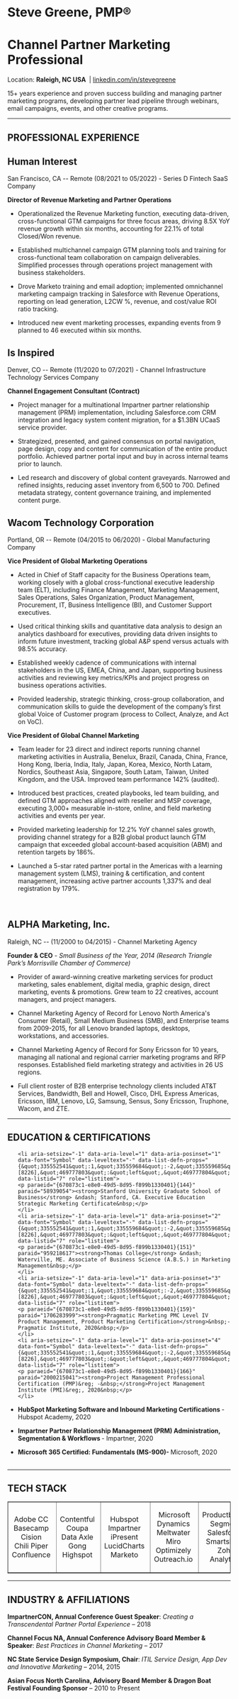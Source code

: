 # Steve Greene, PMP&reg;&nbsp;
# Channel Partner Marketing Professional
Location: <b>Raleigh, NC USA&nbsp;</b> | <a href="https://www.linkedin.com/in/stevegreene/">linkedin.com/in/stevegreene</a>

15+ years experience and proven success building and managing partner marketing programs, developing partner lead pipeline through webinars, email campaigns, events, and other creative programs.
<p></p>
<hr>
<p paraeid="{167e8fe1-fe30-48ea-9e21-31033872ace7}{168}" paraid="479438528" style="text-align: center;"><h2><strong>PROFESSIONAL EXPERIENCE&nbsp;</strong></h2>

<p paraeid="{167e8fe1-fe30-48ea-9e21-31033872ace7}{174}" paraid="1464229887"><H2><strong>Human Interest</strong></H2>San Francisco, CA -- Remote (08/2021 to 05/2022) - Series D Fintech SaaS Company&nbsp;</p>

<p paraeid="{167e8fe1-fe30-48ea-9e21-31033872ace7}{190}" paraid="330750893"><strong>Director of Revenue Marketing and Partner Operations</strong></p>
<ul role="list">
	<li aria-setsize="-1" data-aria-level="1" data-aria-posinset="1" data-font="Symbol" data-leveltext="·" data-list-defn-props="{&quot;335552541&quot;:1,&quot;335559684&quot;:-2,&quot;335559685&quot;:720,&quot;335559991&quot;:360,&quot;469769226&quot;:&quot;Symbol&quot;,&quot;469769242&quot;:[8226],&quot;469777803&quot;:&quot;left&quot;,&quot;469777804&quot;:&quot;·&quot;,&quot;469777815&quot;:&quot;hybridMultilevel&quot;}" data-listid="3" role="listitem">
	<p paraeid="{167e8fe1-fe30-48ea-9e21-31033872ace7}{200}" paraid="300960963">Operationalized the Revenue Marketing function, executing data-driven, cross-functional GTM campaigns for three focus areas, driving 8.5X YoY revenue growth within six months, accounting for 22.1% of total Closed/Won revenue.&nbsp;</p>
	</li>
	<li aria-setsize="-1" data-aria-level="1" data-aria-posinset="2" data-font="Symbol" data-leveltext="·" data-list-defn-props="{&quot;335552541&quot;:1,&quot;335559684&quot;:-2,&quot;335559685&quot;:720,&quot;335559991&quot;:360,&quot;469769226&quot;:&quot;Symbol&quot;,&quot;469769242&quot;:[8226],&quot;469777803&quot;:&quot;left&quot;,&quot;469777804&quot;:&quot;·&quot;,&quot;469777815&quot;:&quot;hybridMultilevel&quot;}" data-listid="3" role="listitem">
	<p paraeid="{167e8fe1-fe30-48ea-9e21-31033872ace7}{211}" paraid="1293054778">Established multichannel campaign GTM planning tools and training for cross-functional team collaboration on campaign deliverables. Simplified processes through operations project management with business stakeholders.&nbsp;</p>
	</li>
</ul>

<ul role="list">
	<li aria-setsize="-1" data-aria-level="1" data-aria-posinset="1" data-font="Symbol" data-leveltext="·" data-list-defn-props="{&quot;335552541&quot;:1,&quot;335559684&quot;:-2,&quot;335559685&quot;:720,&quot;335559991&quot;:360,&quot;469769226&quot;:&quot;Symbol&quot;,&quot;469769242&quot;:[8226],&quot;469777803&quot;:&quot;left&quot;,&quot;469777804&quot;:&quot;·&quot;,&quot;469777815&quot;:&quot;hybridMultilevel&quot;}" data-listid="3" role="listitem">
	<p paraeid="{167e8fe1-fe30-48ea-9e21-31033872ace7}{218}" paraid="1814099063">Drove Marketo training and email adoption; implemented omnichannel marketing campaign tracking in Salesforce with Revenue Operations, reporting on lead generation, L2CW %, revenue, and cost/value ROI ratio tracking.&nbsp;</p>
	</li>
	<li aria-setsize="-1" data-aria-level="1" data-aria-posinset="2" data-font="Symbol" data-leveltext="·" data-list-defn-props="{&quot;335552541&quot;:1,&quot;335559684&quot;:-2,&quot;335559685&quot;:720,&quot;335559991&quot;:360,&quot;469769226&quot;:&quot;Symbol&quot;,&quot;469769242&quot;:[8226],&quot;469777803&quot;:&quot;left&quot;,&quot;469777804&quot;:&quot;·&quot;,&quot;469777815&quot;:&quot;hybridMultilevel&quot;}" data-listid="3" role="listitem">
	<p paraeid="{167e8fe1-fe30-48ea-9e21-31033872ace7}{225}" paraid="1617581173">Introduced new event marketing processes, expanding events from 9 planned to 46 executed within six months.&nbsp;</p>
	</li>
</ul>
<p paraeid="{167e8fe1-fe30-48ea-9e21-31033872ace7}{240}" paraid="967106043"><H2><strong>Is Inspired</strong></H2>Denver, CO -- Remote (11/2020 to 07/2021) - Channel Infrastructure Technology Services Company&nbsp;</p>

<p paraeid="{167e8fe1-fe30-48ea-9e21-31033872ace7}{254}" paraid="1598864028"><strong>Channel Engagement Consultant (Contract)&nbsp;</strong></p>
<ul role="list">
	<li aria-setsize="-1" data-aria-level="1" data-aria-posinset="3" data-font="Symbol" data-leveltext="·" data-list-defn-props="{&quot;335552541&quot;:1,&quot;335559684&quot;:-2,&quot;335559685&quot;:360,&quot;335559991&quot;:360,&quot;469769226&quot;:&quot;Symbol&quot;,&quot;469769242&quot;:[8226],&quot;469777803&quot;:&quot;left&quot;,&quot;469777804&quot;:&quot;·&quot;,&quot;469777815&quot;:&quot;hybridMultilevel&quot;}" data-listid="1" role="listitem">
	<p paraeid="{b057ffb1-1292-4e4c-8db3-2f339e8862ef}{5}" paraid="516131329">Project manager for a multinational Impartner partner relationship management (PRM) implementation, including Salesforce.com CRM integration and legacy system content migration, for a $1.3BN UCaaS service provider.&nbsp;</p>
	</li>
</ul>

<ul role="list">
	<li aria-setsize="-1" data-aria-level="1" data-aria-posinset="1" data-font="Symbol" data-leveltext="·" data-list-defn-props="{&quot;335552541&quot;:1,&quot;335559684&quot;:-2,&quot;335559685&quot;:360,&quot;335559991&quot;:360,&quot;469769226&quot;:&quot;Symbol&quot;,&quot;469769242&quot;:[8226],&quot;469777803&quot;:&quot;left&quot;,&quot;469777804&quot;:&quot;·&quot;,&quot;469777815&quot;:&quot;hybridMultilevel&quot;}" data-listid="1" role="listitem">
	<p paraeid="{b057ffb1-1292-4e4c-8db3-2f339e8862ef}{12}" paraid="1318196215">Strategized, presented, and gained consensus on portal navigation, page design, copy and content for communication of the entire product portfolio. Achieved partner portal input and buy in across internal teams prior to launch.&nbsp;</p>
	</li>
	<li aria-setsize="-1" data-aria-level="1" data-aria-posinset="2" data-font="Symbol" data-leveltext="·" data-list-defn-props="{&quot;335552541&quot;:1,&quot;335559684&quot;:-2,&quot;335559685&quot;:360,&quot;335559991&quot;:360,&quot;469769226&quot;:&quot;Symbol&quot;,&quot;469769242&quot;:[8226],&quot;469777803&quot;:&quot;left&quot;,&quot;469777804&quot;:&quot;·&quot;,&quot;469777815&quot;:&quot;hybridMultilevel&quot;}" data-listid="1" role="listitem">
	<p paraeid="{b057ffb1-1292-4e4c-8db3-2f339e8862ef}{29}" paraid="200911884">Led research and discovery of global content graveyards. Narrowed and refined insights, reducing asset inventory from 6,500 to 700. Defined metadata strategy, content governance training, and implemented content purge.&nbsp;</p>
	</li>
</ul>
<p paraeid="{b057ffb1-1292-4e4c-8db3-2f339e8862ef}{38}" paraid="1564003551"><H2><strong>Wacom Technology Corporation</strong></H2>Portland, OR -- Remote (04/2015 to 06/2020) - Global Manufacturing Company&nbsp;</p>
<p paraeid="{b057ffb1-1292-4e4c-8db3-2f339e8862ef}{54}" paraid="103782633"><strong>Vice President of Global Marketing Operations&nbsp;</strong></p>
<ul role="list">
	<li aria-setsize="-1" data-aria-level="1" data-aria-posinset="3" data-font="Symbol" data-leveltext="·" data-list-defn-props="{&quot;335552541&quot;:1,&quot;335559684&quot;:-2,&quot;335559685&quot;:720,&quot;335559991&quot;:360,&quot;469769226&quot;:&quot;Symbol&quot;,&quot;469769242&quot;:[8226],&quot;469777803&quot;:&quot;left&quot;,&quot;469777804&quot;:&quot;·&quot;,&quot;469777815&quot;:&quot;hybridMultilevel&quot;}" data-listid="4" role="listitem">
	<p paraeid="{b057ffb1-1292-4e4c-8db3-2f339e8862ef}{61}" paraid="390302350">Acted in Chief of Staff capacity for the Business Operations team, working closely with a global cross-functional executive leadership team (ELT), including Finance Management, Marketing Management, Sales Operations, Sales Organization, Product Management, Procurement, IT, Business Intelligence (BI), and Customer Support executives.&nbsp;</p>
	</li>
</ul>
<ul role="list">
	<li aria-setsize="-1" data-aria-level="1" data-aria-posinset="1" data-font="Symbol" data-leveltext="·" data-list-defn-props="{&quot;335552541&quot;:1,&quot;335559684&quot;:-2,&quot;335559685&quot;:720,&quot;335559991&quot;:360,&quot;469769226&quot;:&quot;Symbol&quot;,&quot;469769242&quot;:[8226],&quot;469777803&quot;:&quot;left&quot;,&quot;469777804&quot;:&quot;·&quot;,&quot;469777815&quot;:&quot;hybridMultilevel&quot;}" data-listid="4" role="listitem">
	<p paraeid="{b057ffb1-1292-4e4c-8db3-2f339e8862ef}{100}" paraid="284900460">Used critical thinking skills and quantitative data analysis to design an analytics dashboard for executives, providing data driven insights to inform future investment, tracking global A&amp;P spend versus actuals with 98.5% accuracy.&nbsp;</p>
	</li>
	<li aria-setsize="-1" data-aria-level="1" data-aria-posinset="2" data-font="Symbol" data-leveltext="·" data-list-defn-props="{&quot;335552541&quot;:1,&quot;335559684&quot;:-2,&quot;335559685&quot;:720,&quot;335559991&quot;:360,&quot;469769226&quot;:&quot;Symbol&quot;,&quot;469769242&quot;:[8226],&quot;469777803&quot;:&quot;left&quot;,&quot;469777804&quot;:&quot;·&quot;,&quot;469777815&quot;:&quot;hybridMultilevel&quot;}" data-listid="4" role="listitem">
	<p paraeid="{b057ffb1-1292-4e4c-8db3-2f339e8862ef}{143}" paraid="354887988">Established weekly cadence of communications with internal stakeholders in the US, EMEA, China, and Japan, supporting business activities and reviewing key metrics/KPIs and project progress on business operations activities.&nbsp;&nbsp;</p>
	</li>
	<li aria-setsize="-1" data-aria-level="1" data-aria-posinset="3" data-font="Symbol" data-leveltext="·" data-list-defn-props="{&quot;335552541&quot;:1,&quot;335559684&quot;:-2,&quot;335559685&quot;:720,&quot;335559991&quot;:360,&quot;469769226&quot;:&quot;Symbol&quot;,&quot;469769242&quot;:[8226],&quot;469777803&quot;:&quot;left&quot;,&quot;469777804&quot;:&quot;·&quot;,&quot;469777815&quot;:&quot;hybridMultilevel&quot;}" data-listid="4" role="listitem">
	<p paraeid="{b057ffb1-1292-4e4c-8db3-2f339e8862ef}{202}" paraid="1751993651">Provided leadership, strategic thinking, cross-group collaboration, and communication skills to guide the development of the company&rsquo;s first global Voice of Customer program (process to Collect, Analyze, and Act on VoC).&nbsp;</p>
	</li>
</ul>

<p paraeid="{b057ffb1-1292-4e4c-8db3-2f339e8862ef}{227}" paraid="313994111"><strong>Vice President of Global Channel Marketing&nbsp;</strong></p>
<ul role="list">
	<li aria-setsize="-1" data-aria-level="1" data-aria-posinset="4" data-font="Symbol" data-leveltext="·" data-list-defn-props="{&quot;335552541&quot;:1,&quot;335559684&quot;:-2,&quot;335559685&quot;:360,&quot;335559991&quot;:360,&quot;469769226&quot;:&quot;Symbol&quot;,&quot;469769242&quot;:[8226],&quot;469777803&quot;:&quot;left&quot;,&quot;469777804&quot;:&quot;·&quot;,&quot;469777815&quot;:&quot;hybridMultilevel&quot;}" data-listid="1" role="listitem">
	<p paraeid="{b057ffb1-1292-4e4c-8db3-2f339e8862ef}{233}" paraid="1769815319">Team leader for 23 direct and indirect reports running channel marketing activities in Australia, Benelux, Brazil, Canada, China, France, Hong Kong, Iberia, India, Italy, Japan, Korea, Mexico, North Latam, Nordics, Southeast Asia, Singapore, South Latam, Taiwan, United Kingdom, and the USA. Improved team performance 142% (audited).&nbsp;</p>
	</li>
</ul>

<ul role="list">
	<li aria-setsize="-1" data-aria-level="1" data-aria-posinset="1" data-font="Symbol" data-leveltext="·" data-list-defn-props="{&quot;335552541&quot;:1,&quot;335559684&quot;:-2,&quot;335559685&quot;:360,&quot;335559991&quot;:360,&quot;469769226&quot;:&quot;Symbol&quot;,&quot;469769242&quot;:[8226],&quot;469777803&quot;:&quot;left&quot;,&quot;469777804&quot;:&quot;·&quot;,&quot;469777815&quot;:&quot;hybridMultilevel&quot;}" data-listid="1" role="listitem">
	<p paraeid="{670873c1-e8e0-49d5-8d95-f899b1330401}{3}" paraid="701292152">Introduced best practices, created playbooks, led team building, and defined GTM approaches aligned with reseller and MSP coverage, executing 3,000+ measurable in-store, online, and field marketing activities and events per year.&nbsp;</p>
	</li>
	<li aria-setsize="-1" data-aria-level="1" data-aria-posinset="2" data-font="Symbol" data-leveltext="·" data-list-defn-props="{&quot;335552541&quot;:1,&quot;335559684&quot;:-2,&quot;335559685&quot;:360,&quot;335559991&quot;:360,&quot;469769226&quot;:&quot;Symbol&quot;,&quot;469769242&quot;:[8226],&quot;469777803&quot;:&quot;left&quot;,&quot;469777804&quot;:&quot;·&quot;,&quot;469777815&quot;:&quot;hybridMultilevel&quot;}" data-listid="1" role="listitem">
	<p paraeid="{670873c1-e8e0-49d5-8d95-f899b1330401}{14}" paraid="1281780520">Provided marketing leadership for 12.2% YoY channel sales growth, providing channel strategy for a B2B global product launch GTM campaign that exceeded global account-based acquisition (ABM) and retention targets by 186%.&nbsp;</p>
	</li>
	<li aria-setsize="-1" data-aria-level="1" data-aria-posinset="3" data-font="Symbol" data-leveltext="·" data-list-defn-props="{&quot;335552541&quot;:1,&quot;335559684&quot;:-2,&quot;335559685&quot;:360,&quot;335559991&quot;:360,&quot;469769226&quot;:&quot;Symbol&quot;,&quot;469769242&quot;:[8226],&quot;469777803&quot;:&quot;left&quot;,&quot;469777804&quot;:&quot;·&quot;,&quot;469777815&quot;:&quot;hybridMultilevel&quot;}" data-listid="1" role="listitem">
	<p paraeid="{670873c1-e8e0-49d5-8d95-f899b1330401}{31}" paraid="305600916">Launched a 5-star rated partner portal in the Americas with a learning management system (LMS), training &amp; certification, and content management, increasing active partner accounts 1,337% and deal registration by 179%.&nbsp;</p>
	</li>
</ul>
<br>
<p paraeid="{670873c1-e8e0-49d5-8d95-f899b1330401}{58}" paraid="1016864112"><H2><strong>ALPHA Marketing, Inc.</strong></H2>Raleigh, NC -- (11/2000 to 04/2015) - Channel Marketing Agency&nbsp;</p>
<p paraeid="{670873c1-e8e0-49d5-8d95-f899b1330401}{74}" paraid="1112654530"><strong>Founder &amp; CEO</strong> - <em>Small Business of the Year, 2014 (Research Triangle Park&rsquo;s Morrisville Chamber of Commerce)&nbsp;</em></p>

<ul role="list">
	<li aria-setsize="-1" data-aria-level="1" data-aria-posinset="1" data-font="Symbol" data-leveltext="·" data-list-defn-props="{&quot;335552541&quot;:1,&quot;335559684&quot;:-2,&quot;335559685&quot;:720,&quot;335559991&quot;:360,&quot;469769226&quot;:&quot;Symbol&quot;,&quot;469769242&quot;:[8226],&quot;469777803&quot;:&quot;left&quot;,&quot;469777804&quot;:&quot;·&quot;,&quot;469777815&quot;:&quot;hybridMultilevel&quot;}" data-listid="18" role="listitem">
	<p paraeid="{670873c1-e8e0-49d5-8d95-f899b1330401}{96}" paraid="971016261">Provider of award-winning creative marketing services for product marketing, sales enablement, digital media, graphic design, direct marketing, events &amp; promotions. Grew team to 22 creatives, account managers, and project managers.&nbsp;</p>
	</li>
	<li aria-setsize="-1" data-aria-level="1" data-aria-posinset="2" data-font="Symbol" data-leveltext="·" data-list-defn-props="{&quot;335552541&quot;:1,&quot;335559684&quot;:-2,&quot;335559685&quot;:720,&quot;335559991&quot;:360,&quot;469769226&quot;:&quot;Symbol&quot;,&quot;469769242&quot;:[8226],&quot;469777803&quot;:&quot;left&quot;,&quot;469777804&quot;:&quot;·&quot;,&quot;469777815&quot;:&quot;hybridMultilevel&quot;}" data-listid="18" role="listitem">
	<p paraeid="{670873c1-e8e0-49d5-8d95-f899b1330401}{103}" paraid="791179451">Channel Marketing Agency of Record for Lenovo North America&#39;s Consumer (Retail), Small Medium Business (SMB), and Enterprise teams from 2009-2015, for all Lenovo branded laptops, desktops, workstations, and accessories.&nbsp;</p>
	</li>
	<li aria-setsize="-1" data-aria-level="1" data-aria-posinset="3" data-font="Symbol" data-leveltext="·" data-list-defn-props="{&quot;335552541&quot;:1,&quot;335559684&quot;:-2,&quot;335559685&quot;:720,&quot;335559991&quot;:360,&quot;469769226&quot;:&quot;Symbol&quot;,&quot;469769242&quot;:[8226],&quot;469777803&quot;:&quot;left&quot;,&quot;469777804&quot;:&quot;·&quot;,&quot;469777815&quot;:&quot;hybridMultilevel&quot;}" data-listid="18" role="listitem">
	<p paraeid="{670873c1-e8e0-49d5-8d95-f899b1330401}{110}" paraid="503115797">Channel Marketing Agency of Record for Sony Ericsson for 10 years, managing all national and regional carrier marketing programs and RFP responses. Established field marketing strategy and activities in 26 US regions.&nbsp;</p>
	</li>
	<li aria-setsize="-1" data-aria-level="1" data-aria-posinset="4" data-font="Symbol" data-leveltext="·" data-list-defn-props="{&quot;335552541&quot;:1,&quot;335559684&quot;:-2,&quot;335559685&quot;:720,&quot;335559991&quot;:360,&quot;469769226&quot;:&quot;Symbol&quot;,&quot;469769242&quot;:[8226],&quot;469777803&quot;:&quot;left&quot;,&quot;469777804&quot;:&quot;·&quot;,&quot;469777815&quot;:&quot;hybridMultilevel&quot;}" data-listid="18" role="listitem">
	<p paraeid="{670873c1-e8e0-49d5-8d95-f899b1330401}{119}" paraid="66410852">Full client roster of B2B enterprise technology clients included AT&amp;T Services, Bandwidth, Bell and Howell, Cisco, DHL Express Americas, Ericsson, IBM, Lenovo, LG, Samsung, Sensus, Sony Ericsson, Truphone, Wacom, and ZTE. &nbsp;</p>
	</li>
</ul>
<hr>
<p paraeid="{167e8fe1-fe30-48ea-9e21-31033872ace7}{168}" paraid="479438528" style="text-align: center;"><H2><strong>EDUCATION &amp; CERTIFICATIONS&nbsp;</strong></H2>
<ul role="list">
	
	<li aria-setsize="-1" data-aria-level="1" data-aria-posinset="1" data-font="Symbol" data-leveltext="·" data-list-defn-props="{&quot;335552541&quot;:1,&quot;335559684&quot;:-2,&quot;335559685&quot;:360,&quot;335559991&quot;:360,&quot;469769226&quot;:&quot;Symbol&quot;,&quot;469769242&quot;:[8226],&quot;469777803&quot;:&quot;left&quot;,&quot;469777804&quot;:&quot;·&quot;,&quot;469777815&quot;:&quot;hybridMultilevel&quot;}" data-listid="7" role="listitem">
	<p paraeid="{670873c1-e8e0-49d5-8d95-f899b1330401}{144}" paraid="58939054"><strong>Stanford University Graduate School of Business</strong> &ndash; Stanford, CA. Executive Education Strategic Marketing Certificate&nbsp;</p>
	</li>
	<li aria-setsize="-1" data-aria-level="1" data-aria-posinset="2" data-font="Symbol" data-leveltext="·" data-list-defn-props="{&quot;335552541&quot;:1,&quot;335559684&quot;:-2,&quot;335559685&quot;:360,&quot;335559991&quot;:360,&quot;469769226&quot;:&quot;Symbol&quot;,&quot;469769242&quot;:[8226],&quot;469777803&quot;:&quot;left&quot;,&quot;469777804&quot;:&quot;·&quot;,&quot;469777815&quot;:&quot;hybridMultilevel&quot;}" data-listid="7" role="listitem">
	<p paraeid="{670873c1-e8e0-49d5-8d95-f899b1330401}{151}" paraid="959218617"><strong>Thomas College</strong> &ndash; Waterville, ME. Associate of Business Science (A.B.S.) in Marketing Management&nbsp;</p>
	</li>
	<li aria-setsize="-1" data-aria-level="1" data-aria-posinset="3" data-font="Symbol" data-leveltext="·" data-list-defn-props="{&quot;335552541&quot;:1,&quot;335559684&quot;:-2,&quot;335559685&quot;:360,&quot;335559991&quot;:360,&quot;469769226&quot;:&quot;Symbol&quot;,&quot;469769242&quot;:[8226],&quot;469777803&quot;:&quot;left&quot;,&quot;469777804&quot;:&quot;·&quot;,&quot;469777815&quot;:&quot;hybridMultilevel&quot;}" data-listid="7" role="listitem">
	<p paraeid="{670873c1-e8e0-49d5-8d95-f899b1330401}{159}" paraid="1706283999"><strong>Pragmatic Marketing PMC Level IV Product Management, Product Marketing Certification</strong>&nbsp;- Pragmatic Institute, 2020&nbsp;</p>
	</li>
	<li aria-setsize="-1" data-aria-level="1" data-aria-posinset="4" data-font="Symbol" data-leveltext="·" data-list-defn-props="{&quot;335552541&quot;:1,&quot;335559684&quot;:-2,&quot;335559685&quot;:360,&quot;335559991&quot;:360,&quot;469769226&quot;:&quot;Symbol&quot;,&quot;469769242&quot;:[8226],&quot;469777803&quot;:&quot;left&quot;,&quot;469777804&quot;:&quot;·&quot;,&quot;469777815&quot;:&quot;hybridMultilevel&quot;}" data-listid="7" role="listitem">
	<p paraeid="{670873c1-e8e0-49d5-8d95-f899b1330401}{166}" paraid="2000215041"><strong>Project Management Professional Certification (PMP)&reg; -&nbsp;</strong>Project Management Institute (PMI)&reg;, 2020&nbsp;</p>
	</li>
</ul>

<ul role="list">
	<li aria-setsize="-1" data-aria-level="1" data-aria-posinset="1" data-font="Symbol" data-leveltext="·" data-list-defn-props="{&quot;335552541&quot;:1,&quot;335559684&quot;:-2,&quot;335559685&quot;:360,&quot;335559991&quot;:360,&quot;469769226&quot;:&quot;Symbol&quot;,&quot;469769242&quot;:[8226],&quot;469777803&quot;:&quot;left&quot;,&quot;469777804&quot;:&quot;·&quot;,&quot;469777815&quot;:&quot;hybridMultilevel&quot;}" data-listid="7" role="listitem">
	<p paraeid="{670873c1-e8e0-49d5-8d95-f899b1330401}{181}" paraid="1411503770"><strong>HubSpot Marketing Software and Inbound Marketing Certifications&nbsp;</strong>- Hubspot Academy, 2020&nbsp;</p>
	</li>
	<li aria-setsize="-1" data-aria-level="1" data-aria-posinset="2" data-font="Symbol" data-leveltext="·" data-list-defn-props="{&quot;335552541&quot;:1,&quot;335559684&quot;:-2,&quot;335559685&quot;:360,&quot;335559991&quot;:360,&quot;469769226&quot;:&quot;Symbol&quot;,&quot;469769242&quot;:[8226],&quot;469777803&quot;:&quot;left&quot;,&quot;469777804&quot;:&quot;·&quot;,&quot;469777815&quot;:&quot;hybridMultilevel&quot;}" data-listid="7" role="listitem">
	<p paraeid="{670873c1-e8e0-49d5-8d95-f899b1330401}{188}" paraid="1012991969"><strong>Impartner Partner Relationship Management (PRM) Administration, Segmentation &amp; Workflows&nbsp;</strong>- Impartner, 2020&nbsp;</p>
	</li>
	<li aria-setsize="-1" data-aria-level="1" data-aria-posinset="3" data-font="Symbol" data-leveltext="·" data-list-defn-props="{&quot;335552541&quot;:1,&quot;335559684&quot;:-2,&quot;335559685&quot;:360,&quot;335559991&quot;:360,&quot;469769226&quot;:&quot;Symbol&quot;,&quot;469769242&quot;:[8226],&quot;469777803&quot;:&quot;left&quot;,&quot;469777804&quot;:&quot;·&quot;,&quot;469777815&quot;:&quot;hybridMultilevel&quot;}" data-listid="7" role="listitem">
	<p paraeid="{670873c1-e8e0-49d5-8d95-f899b1330401}{195}" paraid="61700489"><strong>Microsoft 365 Certified: Fundamentals (MS-900)-&nbsp;</strong>Microsoft, 2020&nbsp;<br />
	&nbsp;</p>
	</li>
</ul>
<hr>
<p paraeid="{670873c1-e8e0-49d5-8d95-f899b1330401}{202}" paraid="1478060392" style="text-align: center;"><h2><strong>TECH STACK&nbsp;</strong></h2></p>

<table aria-rowcount="1" border="1" data-tablelook="1696" data-tablestyle="MsoTableGrid">
	<tbody>
		<tr aria-rowindex="1" role="row">
			<td data-celllook="4369" role="rowheader" style="width: 105px;">
			<p paraeid="{670873c1-e8e0-49d5-8d95-f899b1330401}{208}" paraid="471427169" style="text-align: center;">Adobe CC&nbsp;<br />
			Basecamp&nbsp;<br />
			Cision&nbsp;<br />
			Chili Piper&nbsp;<br />
			Confluence&nbsp;</p>
			</td>
			<td data-celllook="4369" role="columnheader" style="width: 125px;">
			<p paraeid="{670873c1-e8e0-49d5-8d95-f899b1330401}{223}" paraid="1024242215" style="text-align: center;">Contentful&nbsp;<br />
			Coupa&nbsp;<br />
			Data Axle&nbsp;<br />
			Gong&nbsp;<br />
			Highspot&nbsp;</p>
			</td>
			<td data-celllook="4369" role="columnheader" style="width: 121px;">
			<p paraeid="{670873c1-e8e0-49d5-8d95-f899b1330401}{240}" paraid="1347151288" style="text-align: center;">Hubspot&nbsp;<br />
			Impartner&nbsp;<br />
			iPresent&nbsp;<br />
			LucidCharts&nbsp;<br />
			Marketo&nbsp;</p>
			</td>
			<td data-celllook="4369" role="columnheader" style="width: 133px;">
			<p paraeid="{670873c1-e8e0-49d5-8d95-f899b1330401}{255}" paraid="2066597825" style="text-align: center;">Microsoft Dynamics&nbsp;<br />
			Meltwater&nbsp;<br />
			Miro&nbsp;<br />
			Optimizely&nbsp;<br />
			Outreach.io&nbsp;</p>
			</td>
			<td data-celllook="4369" role="columnheader" style="width: 96px;">
			<p paraeid="{33c786c2-c5cf-478c-aa47-4adaebd17f07}{17}" paraid="793533192" style="text-align: center;">Productboard&nbsp;<br />
			Segment&nbsp;<br />
			Salesforce&nbsp;<br />
			Smartsheet&nbsp;<br />
			Zoho Analytics&nbsp;</p>
			</td>
		</tr>
	</tbody>
</table>
<hr>
<p paraeid="{167e8fe1-fe30-48ea-9e21-31033872ace7}{168}" paraid="479438528" style="text-align: center;"><h2><strong>INDUSTRY &amp; AFFILIATIONS&nbsp;</strong></h2>

<p paraeid="{33c786c2-c5cf-478c-aa47-4adaebd17f07}{43}" paraid="1416328333"><strong>ImpartnerCON, Annual Conference Guest Speaker</strong>: <em>Creating a Transcendental Partner Portal Experience</em> &ndash; 2018&nbsp;</p>

<p paraeid="{33c786c2-c5cf-478c-aa47-4adaebd17f07}{55}" paraid="51275676"><strong>Channel Focus NA, Annual Conference Advisory Board Member &amp; Speaker</strong>: <em>Best Practices in Channel Marketing</em> &ndash; 2017&nbsp;</p>

<p paraeid="{33c786c2-c5cf-478c-aa47-4adaebd17f07}{67}" paraid="1087318313"><strong>NC State Service Design Symposium, Chair</strong>: <em>ITIL Service Design, App Dev and Innovative Marketing</em> &ndash; 2014, 2015&nbsp;</p>

<p paraeid="{33c786c2-c5cf-478c-aa47-4adaebd17f07}{79}" paraid="2139359765"><strong>Asian Focus North Carolina, Advisory Board Member &amp; Dragon Boat Festival Founding Sponsor</strong> &ndash; 2010 to Present&nbsp;</p>
